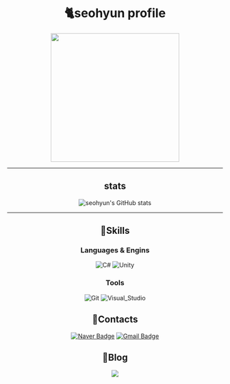 <div align ="center">

# 🐈seohyun profile
<img src ="https://github.com/leeseohyun02/leeseohyun02/assets/78461967/a8bacdf7-cd4c-41d9-842f-cb910499bcf8" width =300; heigth ="400"/>

---
## stats
![seohyun's GitHub stats](https://github-readme-stats.vercel.app/api?username=leeseohyun02&show_icons=true&theme=material-palenight)

---
## 🐾Skills

### Languages & Engins
![C#](https://img.shields.io/badge/C%23-512BD4.svg?&style=for-the-badge&logo=C%23&logoColor=white)
![Unity](https://img.shields.io/badge/Unity-000000.svg?&style=for-the-badge&logo=Unity&logoColor=white)

### Tools
![Git](https://img.shields.io/badge/Git-F05032.svg?&style=for-the-badge&logo=Git&logoColor=white)
![Visual_Studio](https://img.shields.io/badge/Visual_Studio-5C2D91.svg?&style=for-the-badge&logo=Visual_studio&logoColor=white)


## 🐾Contacts
[![Naver Badge](https://img.shields.io/badge/Naver-03C75A?style=flat-square&logo=Naver&logoColor=white&link=mailto:leeseohyun61@naver.com)](mailto:leeseohyun61@naver.com)
[![Gmail Badge](https://img.shields.io/badge/Gmail-d14836?style=flat-square&logo=Gmail&logoColor=white&link=mailto:seobae15@gmail.com)](mailto:seobae15@gmail.com)


## 🐾Blog

<a href="https://blog.naver.com/leeseohyun61"><img src="https://img.shields.io/badge/Blog-03C75A?style=flat-square&logo=Naver&logoColor=white&link=https://blog.naver.com/leeseohyun61"/></a>

</div>

